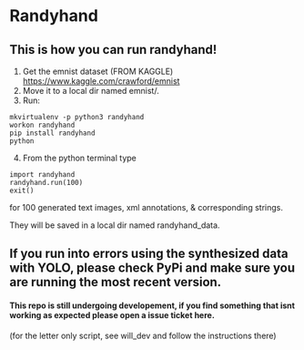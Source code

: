 # Randyhand

## This is how you can run randyhand!

1. Get the emnist dataset (FROM KAGGLE) https://www.kaggle.com/crawford/emnist
2. Move it to a local dir named emnist/.
3. Run:

```{bash}
mkvirtualenv -p python3 randyhand
workon randyhand
pip install randyhand
python
```
4. From the python terminal type

```{python}
import randyhand
randyhand.run(100)
exit()
```
for 100 generated text images, xml annotations, & corresponding strings.

They will be saved in a local dir named randyhand_data. 

## If you run into errors using the synthesized data with YOLO, please check PyPi and make sure you are running the most recent version. 

#### This repo is still undergoing developement, if you find something that isnt working as expected please open a issue ticket here.

(for the letter only script, see will_dev and follow the instructions there)

